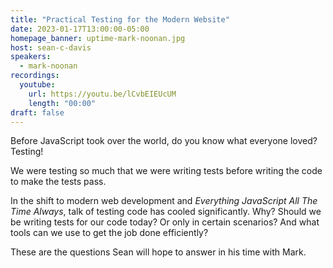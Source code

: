 ```yaml
---
title: "Practical Testing for the Modern Website"
date: 2023-01-17T13:00:00-05:00
homepage_banner: uptime-mark-noonan.jpg
host: sean-c-davis
speakers:
  - mark-noonan
recordings:
  youtube:
    url: https://youtu.be/lCvbEIEUcUM
    length: "00:00"
draft: false
---
```


Before JavaScript took over the world, do you know what everyone loved? Testing!

We were testing so much that we were writing tests before writing the code to make the tests pass.

In the shift to modern web development and _Everything JavaScript All The Time Always_, talk of testing code has cooled significantly. Why? Should we be writing tests for our code today? Or only in certain scenarios? And what tools can we use to get the job done efficiently?

These are the questions Sean will hope to answer in his time with Mark.
